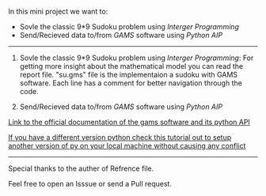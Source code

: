 In this mini project we want to: 
- Sovle the classic 9*9 Sudoku problem using *Interger Programming*
- Send/Recieved data to/from *GAMS* software using *Python AIP*
----------------------

1. Sovle the classic 9*9 Sudoku problem using *Interger Programming*:
For getting more insight about the mathematical model you can read the report file.
"su.gms" file is the implementaion a sudoku with GAMS software. Each line has a comment for better navigation through the code.

2. Send/Recieved data to/from *GAMS* software using *Python AIP*

[Link to the official documentation of the gams software and its python API](https://www.gams.com/33/docs/API_PY_TUTORIAL.html)

[If you have a different version python check this tutorial out to setup another version of py on your local machine without causing any conflict](https://www.gams.com/33/docs/API_PY_TUTORIAL.html)


---------------------
Special thanks to the auther of Refrence file.

Feel free to open an Isssue or send a Pull request. 
